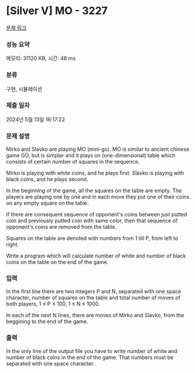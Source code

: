 # [Silver V] MO - 3227 

[문제 링크](https://www.acmicpc.net/problem/3227) 

### 성능 요약

메모리: 31120 KB, 시간: 48 ms

### 분류

구현, 시뮬레이션

### 제출 일자

2024년 5월 13일 16:17:22

### 문제 설명

<p>Mirko and Slavko are playing MO (mini-go). MO is similar to ancient chinese game GO, but is simpler and it plays on (one-dimensional) table which consists of certain number of squares in the sequence.</p>

<p>Mirko is playing with white coins, and he plays first. Slavko is playing with black coins, and he plays second.</p>

<p>In the beginning of the game, all the squares on the table are empty. The players are playing one by one and in each move they put one of their coins on any empty square on the table.</p>

<p>If there are consequent sequence of opponent's coins between just putted coin and previously putted coin with same color, then that sequence of opponent's coins are removed from the table.</p>

<p>Squares on the table are denoted with numbers from 1 till P, from left to right.</p>

<p>Write a program which will calculate number of white and number of black coins on the table on the end of the game. </p>

### 입력 

 <p>In the first line there are two integers P and N, separated with one space character, number of squares on the table and total number of moves of both players, 1 ≤ P ≤ 100, 1 ≤ N ≤ 1000.</p>

<p>In each of the next N lines, there are moves of Mirko and Slavko, from the beggining to the end of the game. </p>

### 출력 

 <p>In the only line of the output file you have to write number of white and number of black coins in the end of the game. That numbers must be separated with one space character. </p>


